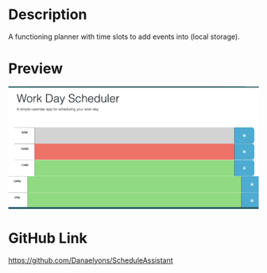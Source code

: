 # Description
A functioning planner with time slots to add events into (local storage).
# Preview
![calendar picture](Assets/images/calendar-picture.png)
# GitHub Link
https://github.com/Danaelyons/ScheduleAssistant
